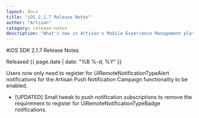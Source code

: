 ```yaml
---
layout: docs
title: "iOS 2.1.7 Release Notes"
author: "Artisan"
category: release-notes
description: "What's new in Artisan's Mobile Experience Management platform."
---
```

#iOS SDK 2.1.7 Release Notes

Released {{ page.date | date: "%B %-d, %Y" }}

Users now only need to register for UIRemoteNotificationTypeAlert notifications for the Artisan Push Notification Campaign functionality to be enabled. 

* [UPDATED] Small tweak to push notification subscriptions to remove the requirement to register for UIRemoteNotificationTypeBadge notifications.